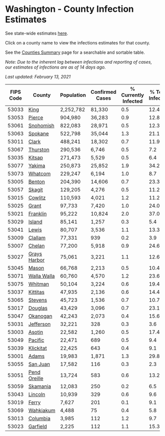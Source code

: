# Washington - County Infection Estimates

See state-wide estimates [here](/infections/us-wa).

Click on a county name to view the infections estimates for that county.

See the [Counties Summary](/infections/summary-counties) page for a searchable and sortable table.

*Note: Due to the inherent lag between infections and reporting of cases, our estimates of infections are as of 14 days ago.*

*Last updated: February 13, 2021*

|   FIPS Code |                       County |   Population |   Confirmed Cases |   % Currently Infected |   % Total Infected |
|-------------|------------------------------|--------------|-------------------|------------------------|--------------------|
|       53033 |                 [King](king) |    2,252,782 |            81,330 |                    0.5 |               12.4 |
|       53053 |             [Pierce](pierce) |      904,980 |            36,283 |                    0.9 |               12.8 |
|       53061 |       [Snohomish](snohomish) |      822,083 |            28,971 |                    0.5 |               12.3 |
|       53063 |           [Spokane](spokane) |      522,798 |            35,044 |                    1.3 |               21.1 |
|       53011 |               [Clark](clark) |      488,241 |            18,302 |                    0.7 |               11.9 |
|       53067 |         [Thurston](thurston) |      290,536 |             6,746 |                    0.5 |                7.2 |
|       53035 |             [Kitsap](kitsap) |      271,473 |             5,529 |                    0.5 |                6.4 |
|       53077 |             [Yakima](yakima) |      250,873 |            25,852 |                    1.9 |               34.2 |
|       53073 |           [Whatcom](whatcom) |      229,247 |             6,194 |                    1.0 |                8.7 |
|       53005 |             [Benton](benton) |      204,390 |            14,606 |                    0.7 |               23.3 |
|       53057 |             [Skagit](skagit) |      129,205 |             4,276 |                    0.5 |               11.2 |
|       53015 |           [Cowlitz](cowlitz) |      110,593 |             4,021 |                    1.2 |               11.2 |
|       53025 |               [Grant](grant) |       97,733 |             7,420 |                    1.0 |               24.0 |
|       53021 |         [Franklin](franklin) |       95,222 |            10,824 |                    2.0 |               37.0 |
|       53029 |             [Island](island) |       85,141 |             1,257 |                    0.3 |                5.4 |
|       53041 |               [Lewis](lewis) |       80,707 |             3,536 |                    1.1 |               13.3 |
|       53009 |           [Clallam](clallam) |       77,331 |               939 |                    0.2 |                3.9 |
|       53007 |             [Chelan](chelan) |       77,200 |             5,918 |                    0.9 |               24.6 |
|       53027 | [Grays Harbor](grays-harbor) |       75,061 |             3,221 |                    1.1 |               12.6 |
|       53045 |               [Mason](mason) |       66,768 |             2,213 |                    0.5 |               10.4 |
|       53071 |   [Walla Walla](walla-walla) |       60,760 |             4,570 |                    1.2 |               23.6 |
|       53075 |           [Whitman](whitman) |       50,104 |             3,224 |                    0.6 |               19.4 |
|       53037 |         [Kittitas](kittitas) |       47,935 |             2,136 |                    0.6 |               14.4 |
|       53065 |           [Stevens](stevens) |       45,723 |             1,536 |                    0.7 |               10.7 |
|       53017 |           [Douglas](douglas) |       43,429 |             3,096 |                    0.7 |               23.1 |
|       53047 |         [Okanogan](okanogan) |       42,243 |             2,073 |                    0.4 |               15.6 |
|       53031 |       [Jefferson](jefferson) |       32,221 |               328 |                    0.3 |                3.6 |
|       53003 |             [Asotin](asotin) |       22,582 |             1,260 |                    0.5 |               17.4 |
|       53049 |           [Pacific](pacific) |       22,471 |               689 |                    0.5 |                9.4 |
|       53039 |       [Klickitat](klickitat) |       22,425 |               643 |                    0.4 |                9.1 |
|       53001 |               [Adams](adams) |       19,983 |             1,871 |                    1.3 |               29.8 |
|       53055 |         [San Juan](san-juan) |       17,582 |               116 |                    0.3 |                2.3 |
|       53051 | [Pend Oreille](pend-oreille) |       13,724 |               583 |                    0.6 |               13.2 |
|       53059 |         [Skamania](skamania) |       12,083 |               250 |                    0.2 |                6.5 |
|       53043 |           [Lincoln](lincoln) |       10,939 |               329 |                    0.6 |                9.6 |
|       53019 |               [Ferry](ferry) |        7,627 |               201 |                    0.1 |                9.1 |
|       53069 |       [Wahkiakum](wahkiakum) |        4,488 |                75 |                    0.4 |                5.8 |
|       53013 |         [Columbia](columbia) |        3,985 |               112 |                    1.2 |                9.7 |
|       53023 |         [Garfield](garfield) |        2,225 |               112 |                    1.1 |               15.3 |